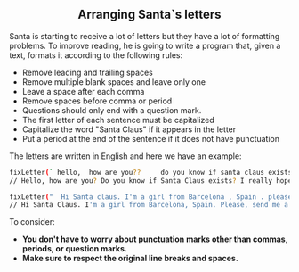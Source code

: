 <h2 align="center">Arranging Santa`s letters</h2>

Santa is starting to receive a lot of letters but they have a lot of formatting problems. To improve reading, he is going to write a program that, given a text, formats it according to the following rules:

- Remove leading and trailing spaces
- Remove multiple blank spaces and leave only one
- Leave a space after each comma
- Remove spaces before comma or period
- Questions should only end with a question mark.
- The first letter of each sentence must be capitalized
- Capitalize the word "Santa Claus" if it appears in the letter
- Put a period at the end of the sentence if it does not have punctuation

The letters are written in English and here we have an example:

```sh
fixLetter(` hello,  how are you??     do you know if santa claus exists?  i really hope he does!  bye  `)
// Hello, how are you? Do you know if Santa Claus exists? I really hope he does! Bye.

fixLetter("  Hi Santa claus. I'm a girl from Barcelona , Spain . please, send me a bike.  Is it possible?")
// Hi Santa Claus. I'm a girl from Barcelona, Spain. Please, send me a bike. Is it possible?
```

To consider:

- **You don't have to worry about punctuation marks other than commas, periods, or question marks.**
- **Make sure to respect the original line breaks and spaces.**
